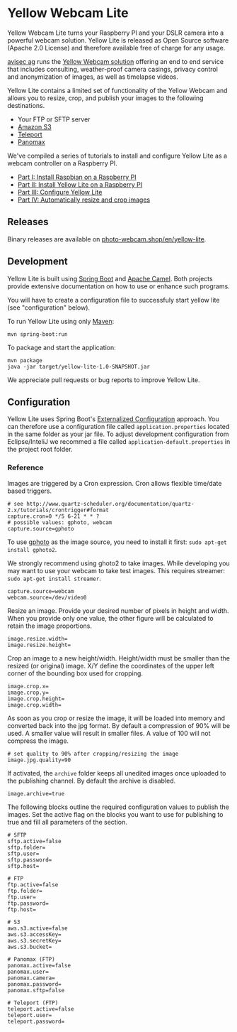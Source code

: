 # Yellow Webcam Lite

Yellow Webcam Lite turns your Raspberry PI and your DSLR camera into a powerful 
webcam solution. Yellow Lite is released as Open Source software 
(Apache 2.0 License) and therefore available free of charge for any usage.

[avisec ag](https://www.avisec.ch/) runs the [Yellow Webcam solution](https://yellow.webcam/) 
offering an end to end service that includes consulting, weather-proof 
camera casings, privacy control and anonymization of images, as well as 
timelapse videos.

Yellow Lite contains a limited set of functionality of the Yellow Webcam and 
allows you to resize, crop, and publish your images to the following 
destinations.

- Your FTP or SFTP server
- [Amazon S3](https://aws.amazon.com/s3/)
- [Teleport](https://www.teleport.io)
- [Panomax](https://www.panomax.com/)

We've compiled a series of tutorials to install and configure Yellow 
Lite as a webcam controller on a Raspberry PI.

- [Part I: Install Raspbian on a Raspberry PI](https://photo-webcam.shop/part-install-raspbian-raspberry-pi/)
- [Part II: Install Yellow Lite on a Raspberry PI](https://photo-webcam.shop/part-ii-install-yellow-lite-raspberry-pi/)
- [Part III: Configure Yellow Lite](https://photo-webcam.shop/part-iii-configure-yellow-lite/)
- [Part IV: Automatically resize and crop images](https://photo-webcam.shop/part-iv-automatically-resize-crop-images/)

## Releases

Binary releases are available on [photo-webcam.shop/en/yellow-lite](https://photo-webcam.shop/yellow-lite/).

## Development

Yellow Lite is built using [Spring Boot](https://projects.spring.io/spring-boot/) 
and [Apache Camel](http://camel.apache.org/). Both projects
provide extensive documentation on how to use or enhance
such programs.

You will have to create a configuration file to successfuly start yellow lite (see "configuration" below).

To run Yellow Lite using only [Maven](http://maven.apache.org): 

    mvn spring-boot:run

To package and start the application:

    mvn package
    java -jar target/yellow-lite-1.0-SNAPSHOT.jar

We appreciate pull requests or bug reports to
improve Yellow Lite.

## Configuration

Yellow Lite uses Spring Boot's [Externalized Configuration](https://docs.spring.io/spring-boot/docs/current/reference/html/boot-features-external-config.html) 
approach. You can therefore use a configuration file called 
`application.properties` located in the same folder as your jar 
file. To adjust development configuration from Eclipse/InteliJ
we recommed a file called `application-default.properties` in 
the project root folder.

### Reference

Images are triggered by a Cron expression. Cron allows
flexible time/date based triggers.

    # see http://www.quartz-scheduler.org/documentation/quartz-2.x/tutorials/crontrigger#format
    capture.cron=0 */5 6-21 * * ?
    # possible values: gphoto, webcam
    capture.source=gphoto

To use [gphoto](http://www.gphoto.org/) as the image source, you need to install
it first: `sudo apt-get install gphoto2`.

We strongly recommend using ghoto2 to take images. While developing you may
want to use your webcam to take test images. This requires streamer: 
`sudo apt-get install streamer`.

    capture.source=webcam
    webcam.source=/dev/video0

Resize an image. Provide your desired number of pixels in height and width.
When you provide only one value, the other figure will be calculated
to retain the image proportions.

    image.resize.width=
    image.resize.height=

Crop an image to a new height/width. Height/width must be smaller than
the resized (or original) image. X/Y define the coordinates of the
upper left corner of the bounding box used for cropping.

    image.crop.x=
    image.crop.y=
    image.crop.height=
    image.crop.width=

As soon as you crop or resize the image, it will be loaded into memory 
and converted back into the jpg format. By default a compression of 90%
will be used. A smaller value will result in smaller files. A value of 
100 will not compress the image. 

    # set quality to 90% after cropping/resizing the image
    image.jpg.quality=90

If activated, the `archive` folder keeps all unedited images once
uploaded to the publishing channel. By default the archive is
disabled.

    image.archive=true

The following blocks outline the required configuration
values to publish the images. Set the active flag on
the blocks you want to use for publishing to true and 
fill all parameters of the section.

    # SFTP
    sftp.active=false
    sftp.folder=
    sftp.user=
    sftp.password=
    sftp.host=
    
    # FTP
    ftp.active=false
    ftp.folder=
    ftp.user=
    ftp.password=
    ftp.host=
    
    # S3
    aws.s3.active=false
    aws.s3.accessKey=
    aws.s3.secretKey=
    aws.s3.bucket=
    
    # Panomax (FTP)
    panomax.active=false
    panomax.user=
    panomax.camera=
    panomax.password=
    panomax.sftp=false
    
    # Teleport (FTP)
    teleport.active=false
    teleport.user=
    teleport.password=
